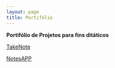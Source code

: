 ```yaml
---
layout: page
title: Portifólio
---
```



**Portifólio de Projetos para fins ditáticos**

[TakeNote](https://takenote.diegocassandri.com)

[NotesAPP](https://notes.diegocassandri.com)